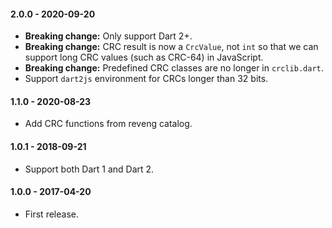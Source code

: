 #### 2.0.0 - 2020-09-20
  * **Breaking change:** Only support Dart 2+.
  * **Breaking change:** CRC result is now a `CrcValue`, not `int` so that we
      can support long CRC values (such as CRC-64) in JavaScript.
  * **Breaking change:** Predefined CRC classes are no longer in `crclib.dart`.
  * Support `dart2js` environment for CRCs longer than 32 bits.

#### 1.1.0 - 2020-08-23
  * Add CRC functions from reveng catalog.

#### 1.0.1 - 2018-09-21
  * Support both Dart 1 and Dart 2.

#### 1.0.0 - 2017-04-20
  * First release.
